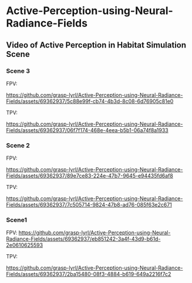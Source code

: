 # Active-Perception-using-Neural-Radiance-Fields
## Video of Active Perception in Habitat Simulation Scene
### Scene 3
FPV:

https://github.com/grasp-lyrl/Active-Perception-using-Neural-Radiance-Fields/assets/69362937/5c88e99f-cb74-4b3d-8c08-6d76905c81e0

TPV:

https://github.com/grasp-lyrl/Active-Perception-using-Neural-Radiance-Fields/assets/69362937/06f7f174-468e-4eea-b5b1-06a74f8a1933

### Scene 2
FPV:

https://github.com/grasp-lyrl/Active-Perception-using-Neural-Radiance-Fields/assets/69362937/89e7ce83-224e-47b7-9645-e94435fd6af8

TPV:

https://github.com/grasp-lyrl/Active-Perception-using-Neural-Radiance-Fields/assets/69362937/7c505714-9824-47b8-ad76-085f63e2c671

### Scene1
FPV: 
https://github.com/grasp-lyrl/Active-Perception-using-Neural-Radiance-Fields/assets/69362937/eb851242-3a4f-43d9-b61d-2e0610625593

TPV:

https://github.com/grasp-lyrl/Active-Perception-using-Neural-Radiance-Fields/assets/69362937/2ba15480-08f3-4884-b619-649a2216f7c2


